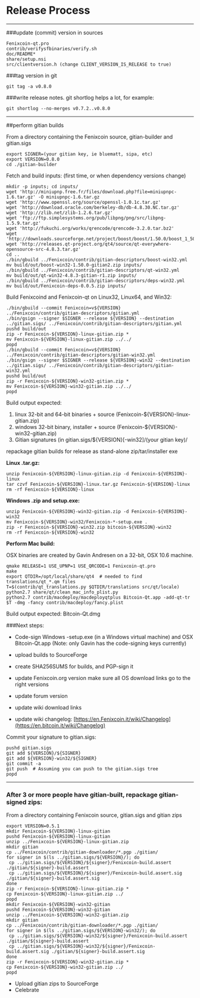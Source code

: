 Release Process
====================

* * *

###update (commit) version in sources


	Fenixcoin-qt.pro
	contrib/verifysfbinaries/verify.sh
	doc/README*
	share/setup.nsi
	src/clientversion.h (change CLIENT_VERSION_IS_RELEASE to true)

###tag version in git

	git tag -a v0.8.0

###write release notes. git shortlog helps a lot, for example:

	git shortlog --no-merges v0.7.2..v0.8.0

* * *

##perform gitian builds

 From a directory containing the Fenixcoin source, gitian-builder and gitian.sigs
  
	export SIGNER=(your gitian key, ie bluematt, sipa, etc)
	export VERSION=0.8.0
	cd ./gitian-builder

 Fetch and build inputs: (first time, or when dependency versions change)

	mkdir -p inputs; cd inputs/
	wget 'http://miniupnp.free.fr/files/download.php?file=miniupnpc-1.6.tar.gz' -O miniupnpc-1.6.tar.gz
	wget 'http://www.openssl.org/source/openssl-1.0.1c.tar.gz'
	wget 'http://download.oracle.com/berkeley-db/db-4.8.30.NC.tar.gz'
	wget 'http://zlib.net/zlib-1.2.6.tar.gz'
	wget 'ftp://ftp.simplesystems.org/pub/libpng/png/src/libpng-1.5.9.tar.gz'
	wget 'http://fukuchi.org/works/qrencode/qrencode-3.2.0.tar.bz2'
	wget 'http://downloads.sourceforge.net/project/boost/boost/1.50.0/boost_1_50_0.tar.bz2'
	wget 'http://releases.qt-project.org/qt4/source/qt-everywhere-opensource-src-4.8.3.tar.gz'
	cd ..
	./bin/gbuild ../Fenixcoin/contrib/gitian-descriptors/boost-win32.yml
	mv build/out/boost-win32-1.50.0-gitian2.zip inputs/
	./bin/gbuild ../Fenixcoin/contrib/gitian-descriptors/qt-win32.yml
	mv build/out/qt-win32-4.8.3-gitian-r1.zip inputs/
	./bin/gbuild ../Fenixcoin/contrib/gitian-descriptors/deps-win32.yml
	mv build/out/Fenixcoin-deps-0.0.5.zip inputs/

 Build Fenixcoind and Fenixcoin-qt on Linux32, Linux64, and Win32:
  
	./bin/gbuild --commit Fenixcoin=v${VERSION} ../Fenixcoin/contrib/gitian-descriptors/gitian.yml
	./bin/gsign --signer $SIGNER --release ${VERSION} --destination ../gitian.sigs/ ../Fenixcoin/contrib/gitian-descriptors/gitian.yml
	pushd build/out
	zip -r Fenixcoin-${VERSION}-linux-gitian.zip *
	mv Fenixcoin-${VERSION}-linux-gitian.zip ../../
	popd
	./bin/gbuild --commit Fenixcoin=v${VERSION} ../Fenixcoin/contrib/gitian-descriptors/gitian-win32.yml
	./bin/gsign --signer $SIGNER --release ${VERSION}-win32 --destination ../gitian.sigs/ ../Fenixcoin/contrib/gitian-descriptors/gitian-win32.yml
	pushd build/out
	zip -r Fenixcoin-${VERSION}-win32-gitian.zip *
	mv Fenixcoin-${VERSION}-win32-gitian.zip ../../
	popd

  Build output expected:

  1. linux 32-bit and 64-bit binaries + source (Fenixcoin-${VERSION}-linux-gitian.zip)
  2. windows 32-bit binary, installer + source (Fenixcoin-${VERSION}-win32-gitian.zip)
  3. Gitian signatures (in gitian.sigs/${VERSION}[-win32]/(your gitian key)/

repackage gitian builds for release as stand-alone zip/tar/installer exe

**Linux .tar.gz:**

	unzip Fenixcoin-${VERSION}-linux-gitian.zip -d Fenixcoin-${VERSION}-linux
	tar czvf Fenixcoin-${VERSION}-linux.tar.gz Fenixcoin-${VERSION}-linux
	rm -rf Fenixcoin-${VERSION}-linux

**Windows .zip and setup.exe:**

	unzip Fenixcoin-${VERSION}-win32-gitian.zip -d Fenixcoin-${VERSION}-win32
	mv Fenixcoin-${VERSION}-win32/Fenixcoin-*-setup.exe .
	zip -r Fenixcoin-${VERSION}-win32.zip bitcoin-${VERSION}-win32
	rm -rf Fenixcoin-${VERSION}-win32

**Perform Mac build:**

  OSX binaries are created by Gavin Andresen on a 32-bit, OSX 10.6 machine.

	qmake RELEASE=1 USE_UPNP=1 USE_QRCODE=1 Fenixcoin-qt.pro
	make
	export QTDIR=/opt/local/share/qt4  # needed to find translations/qt_*.qm files
	T=$(contrib/qt_translations.py $QTDIR/translations src/qt/locale)
	python2.7 share/qt/clean_mac_info_plist.py
	python2.7 contrib/macdeploy/macdeployqtplus Bitcoin-Qt.app -add-qt-tr $T -dmg -fancy contrib/macdeploy/fancy.plist

 Build output expected: Bitcoin-Qt.dmg

###Next steps:

* Code-sign Windows -setup.exe (in a Windows virtual machine) and
  OSX Bitcoin-Qt.app (Note: only Gavin has the code-signing keys currently)

* upload builds to SourceForge

* create SHA256SUMS for builds, and PGP-sign it

* update Fenixcoin.org version
  make sure all OS download links go to the right versions

* update forum version

* update wiki download links

* update wiki changelog: [https://en.Fenixcoin.it/wiki/Changelog](https://en.bitcoin.it/wiki/Changelog)

Commit your signature to gitian.sigs:

	pushd gitian.sigs
	git add ${VERSION}/${SIGNER}
	git add ${VERSION}-win32/${SIGNER}
	git commit -a
	git push  # Assuming you can push to the gitian.sigs tree
	popd

-------------------------------------------------------------------------

### After 3 or more people have gitian-built, repackage gitian-signed zips:

From a directory containing Fenixcoin source, gitian.sigs and gitian zips

	export VERSION=0.5.1
	mkdir Fenixcoin-${VERSION}-linux-gitian
	pushd Fenixcoin-${VERSION}-linux-gitian
	unzip ../Fenixcoin-${VERSION}-linux-gitian.zip
	mkdir gitian
	cp ../Fenixcoin/contrib/gitian-downloader/*.pgp ./gitian/
	for signer in $(ls ../gitian.sigs/${VERSION}/); do
	 cp ../gitian.sigs/${VERSION}/${signer}/Fenixcoin-build.assert ./gitian/${signer}-build.assert
	 cp ../gitian.sigs/${VERSION}/${signer}/Fenixcoin-build.assert.sig ./gitian/${signer}-build.assert.sig
	done
	zip -r Fenixcoin-${VERSION}-linux-gitian.zip *
	cp Fenixcoin-${VERSION}-linux-gitian.zip ../
	popd
	mkdir Fenixcoin-${VERSION}-win32-gitian
	pushd Fenixcoin-${VERSION}-win32-gitian
	unzip ../Fenixcoin-${VERSION}-win32-gitian.zip
	mkdir gitian
	cp ../Fenixcoin/contrib/gitian-downloader/*.pgp ./gitian/
	for signer in $(ls ../gitian.sigs/${VERSION}-win32/); do
	 cp ../gitian.sigs/${VERSION}-win32/${signer}/Fenixcoin-build.assert ./gitian/${signer}-build.assert
	 cp ../gitian.sigs/${VERSION}-win32/${signer}/Fenixcoin-build.assert.sig ./gitian/${signer}-build.assert.sig
	done
	zip -r Fenixcoin-${VERSION}-win32-gitian.zip *
	cp Fenixcoin-${VERSION}-win32-gitian.zip ../
	popd

- Upload gitian zips to SourceForge
- Celebrate 
